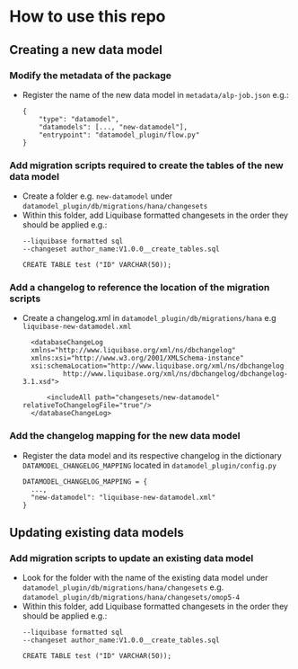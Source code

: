 # How to use this repo

## Creating a new data model
### Modify the metadata of the package
- Register the name of the new data model in `metadata/alp-job.json` e.g.:
    ```
    {
        "type": "datamodel",
        "datamodels": [..., "new-datamodel"],
        "entrypoint": "datamodel_plugin/flow.py"
    }
    ```

### Add migration scripts required to create the tables of the new data model 
- Create a folder e.g. `new-datamodel` under `datamodel_plugin/db/migrations/hana/changesets`
- Within this folder, add Liquibase formatted changesets in the order they should be applied e.g.:
  ```
  --liquibase formatted sql
  --changeset author_name:V1.0.0__create_tables.sql
  
  CREATE TABLE test ("ID" VARCHAR(50));
  ```

### Add a changelog to reference the location of the migration scripts
- Create a changelog.xml in `datamodel_plugin/db/migrations/hana` e.g `liquibase-new-datamodel.xml`
  ```
    <databaseChangeLog
    xmlns="http://www.liquibase.org/xml/ns/dbchangelog"
    xmlns:xsi="http://www.w3.org/2001/XMLSchema-instance"
    xsi:schemaLocation="http://www.liquibase.org/xml/ns/dbchangelog
            http://www.liquibase.org/xml/ns/dbchangelog/dbchangelog-3.1.xsd">

        <includeAll path="changesets/new-datamodel" relativeToChangelogFile="true"/>
    </databaseChangeLog>
  ```

### Add the changelog mapping for the new data model 
- Register the data model and its respective changelog in the dictionary `DATAMODEL_CHANGELOG_MAPPING` located in `datamodel_plugin/config.py`
  ```
  DATAMODEL_CHANGELOG_MAPPING = {
    ...,
    "new-datamodel": "liquibase-new-datamodel.xml"
  }
  ```

## Updating existing data models

### Add migration scripts to update an existing data model 
- Look for the folder with the name of the existing data model under `datamodel_plugin/db/migrations/hana/changesets` e.g. `datamodel_plugin/db/migrations/hana/changesets/omop5-4`
- Within this folder, add Liquibase formatted changesets in the order they should be applied e.g.:
  ```
  --liquibase formatted sql
  --changeset author_name:V1.0.0__create_tables.sql
  
  CREATE TABLE test ("ID" VARCHAR(50));
  ```